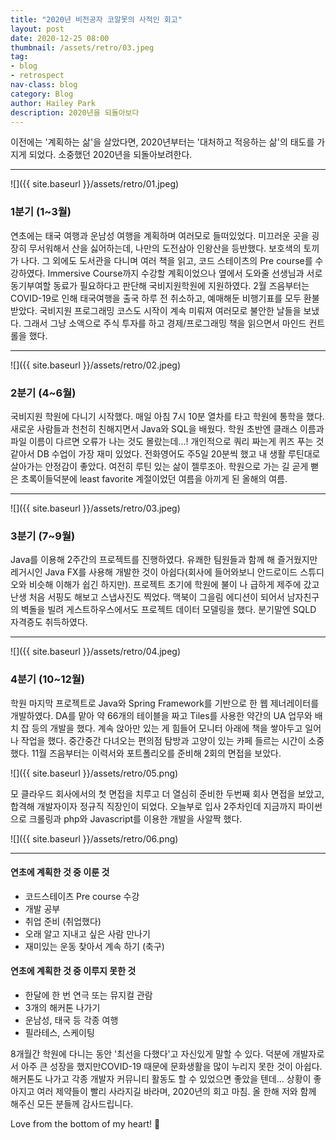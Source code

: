 ```yaml
---
title: "2020년 비전공자 코알못의 사적인 회고"
layout: post
date: 2020-12-25 08:00
thumbnail: /assets/retro/03.jpeg
tag:
- blog
- retrospect
nav-class: blog
category: Blog
author: Hailey Park
description: 2020년을 되돌아보다
---
```


이전에는 '계획하는 삶'을 살았다면, 2020년부터는 '대처하고 적응하는 삶'의 태도를 가지게 되었다. 소중했던 2020년을 되돌아보려한다. 

----------------------
![]({{ site.baseurl }}/assets/retro/01.jpeg)

### 1분기 (1~3월)
연초에는 태국 여행과 운남성 여행을 계획하며 여러모로 들떠있었다. 미끄러운 곳을 굉장히 무서워해서 산을 싫어하는데, 나만의 도전삼아 인왕산을 등반했다. 보호색의 토끼가 나다. 그 외에도 도서관을 다니며 여러 책을 읽고, 코드 스테이츠의 Pre course를 수강하였다. Immersive Course까지 수강할 계획이었으나 옆에서 도와줄 선생님과 서로 동기부여할 동료가 필요하다고 판단해 국비지원학원에 지원하였다. 
2월 즈음부터는 COVID-19로 인해 태국여행을 출국 하루 전 취소하고, 예매해둔 비행기표를 모두 환불 받았다. 국비지원 프로그래밍 코스도 시작이 계속 미뤄져 여러모로 불안한 날들을 보냈다. 그래서 그냥 소액으로 주식 투자를 하고 경제/프로그래밍 책을 읽으면서 마인드 컨트롤을 했다.

-------------
![]({{ site.baseurl }}/assets/retro/02.jpeg)

### 2분기 (4~6월)
국비지원 학원에 다니기 시작했다. 매일 아침 7시 10분 열차를 타고 학원에 통학을 했다. 새로운 사람들과 천천히 친해지면서 Java와 SQL을 배웠다. 학원 초반엔 클래스 이름과 파일 이름이 다르면 오류가 나는 것도 몰랐는데...! 개인적으로 쿼리 짜는게 퀴즈 푸는 것 같아서 DB 수업이 가장 재미 있었다. 전화영어도 주5일 20분씩 했고 내 생활 루틴대로 살아가는 안정감이 좋았다. 여전히 루틴 있는 삶이 젤루조아. 학원으로 가는 길 곧게 뻗은 초록이들덕분에 least favorite 계절이었던 여름을 아끼게 된 올해의 여름. 

---------------------
![]({{ site.baseurl }}/assets/retro/03.jpeg)

### 3분기 (7~9월)
Java를 이용해 2주간의 프로젝트를 진행하였다. 유쾌한 팀원들과 함께 해 즐거웠지만 레거시인 Java FX를 사용해 개발한 것이 아쉽다(회사에 들어와보니 안드로이드 스튜디오와 비슷해 이해가 쉽긴 하지만). 프로젝트 초기에 학원에 불이 나 급하게 제주에 갔고 난생 처음 서핑도 해보고 스냅사진도 찍었다. 맥북이 그을림 에디션이 되어서 남자친구의 벽돌을 빌려 게스트하우스에서도 프로젝트 데이터 모델링을 했다. 분기말엔 SQLD 자격증도 취득하였다.

-------------------------
![]({{ site.baseurl }}/assets/retro/04.jpeg)

### 4분기 (10~12월)
학원 마지막 프로젝트로 Java와 Spring Framework를 기반으로 한 웹 제너레이터를 개발하였다. DA를 맡아 약 66개의 테이블을 짜고 Tiles를 사용한 약간의 UA 업무와 배치 잡 등의 개발을 했다. 계속 앉아만 있는 게 힘들어 모니터 아래에 책을 쌓아두고 일어나 작업을 했다. 중간중간 다녀오는 편의점 탐방과 고양이 있는 카페 들르는 시간이 소중했다. 11월 즈음부터는 이력서와 포트폴리오를 준비해 2회의 면접을 보았다.

![]({{ site.baseurl }}/assets/retro/05.png)  

모 클라우드 회사에서의 첫 면접을 치루고 더 열심히 준비한 두번째 회사 면접을 보았고, 합격해 개발자이자 정규직 직장인이 되었다. 오늘부로 입사 2주차인데 지금까지 파이썬으로 크롤링과 php와 Javascript를 이용한 개발을 사알짝 했다. 

![]({{ site.baseurl }}/assets/retro/06.png)

-------------

#### 연초에 계획한 것 중 이룬 것
- 코드스테이츠 Pre course 수강
- 개발 공부
- 취업 준비 (취업했다)
- 오래 알고 지내고 싶은 사람 만나기
- 재미있는 운동 찾아서 계속 하기 (축구)

#### 연초에 계획한 것 중 이루지 못한 것
- 한달에 한 번 연극 또는 뮤지컬 관람
- 3개의 해커톤 나가기
- 운남성, 태국 등 각종 여행
- 필라테스, 스케이팅


8개월간 학원에 다니는 동안 '최선을 다했다'고 자신있게 말할 수 있다. 덕분에 개발자로서 아주 큰 성장을 했지만COVID-19 때문에 문화생활을 많이 누리지 못한 것이 아쉽다. 해커톤도 나가고 각종 개발자 커뮤니티 활동도 할 수 있었으면 좋았을 텐데... 상황이 좋아지고 여러 제약들이 빨리 사라지길 바라며, 2020년의 회고 마침. 
올 한해 저와 함께 해주신 모든 분들께 감사드립니다. 

Love from the bottom of my heart! 💙 
